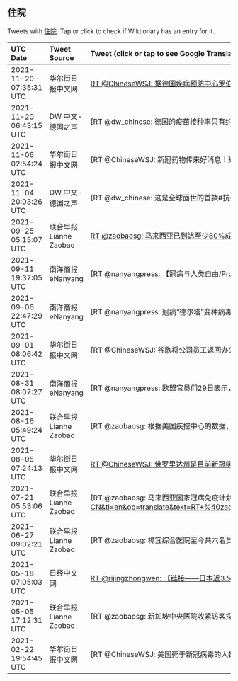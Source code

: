 ## 住院 

Tweets with [住院](https://en.wiktionary.org/wiki/住院). Tap or click to check if Wiktionary has an entry for it.

| UTC Date | Tweet Source | Tweet (click or tap to see Google Translation) |
|:-----------------|:-------------|:------------------|  
| 2021-11-20 07:35:31 UTC | 华尔街日报中文网 | [RT @ChineseWSJ: 据德国疾病预防中心罗伯特·科赫研究所称，德国的疫苗完全接种率接近70%，新冠住院患者中完成疫苗全程接种者占比超过45%。病毒学家表示，欧洲中部和北部新冠病例数出现爆炸性增长的部分原因，在于依赖那些允许接种过疫苗者不受限制地参与公共生活的规则。h…](https://translate.google.com/?hi=en&tab=TT&sl=zh-CN&tl=en&op=translate&text=RT+%40ChineseWSJ%3A+%E6%8D%AE%E5%BE%B7%E5%9B%BD%E7%96%BE%E7%97%85%E9%A2%84%E9%98%B2%E4%B8%AD%E5%BF%83%E7%BD%97%E4%BC%AF%E7%89%B9%C2%B7%E7%A7%91%E8%B5%AB%E7%A0%94%E7%A9%B6%E6%89%80%E7%A7%B0%EF%BC%8C%E5%BE%B7%E5%9B%BD%E7%9A%84%E7%96%AB%E8%8B%97%E5%AE%8C%E5%85%A8%E6%8E%A5%E7%A7%8D%E7%8E%87%E6%8E%A5%E8%BF%9170%25%EF%BC%8C%E6%96%B0%E5%86%A0%E4%BD%8F%E9%99%A2%E6%82%A3%E8%80%85%E4%B8%AD%E5%AE%8C%E6%88%90%E7%96%AB%E8%8B%97%E5%85%A8%E7%A8%8B%E6%8E%A5%E7%A7%8D%E8%80%85%E5%8D%A0%E6%AF%94%E8%B6%85%E8%BF%8745%25%E3%80%82%E7%97%85%E6%AF%92%E5%AD%A6%E5%AE%B6%E8%A1%A8%E7%A4%BA%EF%BC%8C%E6%AC%A7%E6%B4%B2%E4%B8%AD%E9%83%A8%E5%92%8C%E5%8C%97%E9%83%A8%E6%96%B0%E5%86%A0%E7%97%85%E4%BE%8B%E6%95%B0%E5%87%BA%E7%8E%B0%E7%88%86%E7%82%B8%E6%80%A7%E5%A2%9E%E9%95%BF%E7%9A%84%E9%83%A8%E5%88%86%E5%8E%9F%E5%9B%A0%EF%BC%8C%E5%9C%A8%E4%BA%8E%E4%BE%9D%E8%B5%96%E9%82%A3%E4%BA%9B%E5%85%81%E8%AE%B8%E6%8E%A5%E7%A7%8D%E8%BF%87%E7%96%AB%E8%8B%97%E8%80%85%E4%B8%8D%E5%8F%97%E9%99%90%E5%88%B6%E5%9C%B0%E5%8F%82%E4%B8%8E%E5%85%AC%E5%85%B1%E7%94%9F%E6%B4%BB%E7%9A%84%E8%A7%84%E5%88%99%E3%80%82h%E2%80%A6) |
| 2021-11-20 06:43:15 UTC | DW 中文- 德国之声 | [RT @dw_chinese: 德国的疫苗接种率只有约68%，在东部和南部地区甚至更低。在那些地区，感染率和住院率已达到历史最高水准。https://t.co/5Py9g6IzTv](https://translate.google.com/?hi=en&tab=TT&sl=zh-CN&tl=en&op=translate&text=RT+%40dw_chinese%3A+%E5%BE%B7%E5%9B%BD%E7%9A%84%E7%96%AB%E8%8B%97%E6%8E%A5%E7%A7%8D%E7%8E%87%E5%8F%AA%E6%9C%89%E7%BA%A668%25%EF%BC%8C%E5%9C%A8%E4%B8%9C%E9%83%A8%E5%92%8C%E5%8D%97%E9%83%A8%E5%9C%B0%E5%8C%BA%E7%94%9A%E8%87%B3%E6%9B%B4%E4%BD%8E%E3%80%82%E5%9C%A8%E9%82%A3%E4%BA%9B%E5%9C%B0%E5%8C%BA%EF%BC%8C%E6%84%9F%E6%9F%93%E7%8E%87%E5%92%8C%E4%BD%8F%E9%99%A2%E7%8E%87%E5%B7%B2%E8%BE%BE%E5%88%B0%E5%8E%86%E5%8F%B2%E6%9C%80%E9%AB%98%E6%B0%B4%E5%87%86%E3%80%82https%3A%2F%2Ft.co%2F5Py9g6IzTv) |
| 2021-11-06 02:54:24 UTC | 华尔街日报中文网 | [RT @ChineseWSJ: 新冠药物传来好消息！辉瑞称其抗病毒药物可将有高风险转为重症的患者的住院或死亡风险降低约89%。https://t.co/Xpy08pH2PQ](https://translate.google.com/?hi=en&tab=TT&sl=zh-CN&tl=en&op=translate&text=RT+%40ChineseWSJ%3A+%E6%96%B0%E5%86%A0%E8%8D%AF%E7%89%A9%E4%BC%A0%E6%9D%A5%E5%A5%BD%E6%B6%88%E6%81%AF%EF%BC%81%E8%BE%89%E7%91%9E%E7%A7%B0%E5%85%B6%E6%8A%97%E7%97%85%E6%AF%92%E8%8D%AF%E7%89%A9%E5%8F%AF%E5%B0%86%E6%9C%89%E9%AB%98%E9%A3%8E%E9%99%A9%E8%BD%AC%E4%B8%BA%E9%87%8D%E7%97%87%E7%9A%84%E6%82%A3%E8%80%85%E7%9A%84%E4%BD%8F%E9%99%A2%E6%88%96%E6%AD%BB%E4%BA%A1%E9%A3%8E%E9%99%A9%E9%99%8D%E4%BD%8E%E7%BA%A689%25%E3%80%82https%3A%2F%2Ft.co%2FXpy08pH2PQ) |
| 2021-11-04 20:03:26 UTC | DW 中文- 德国之声 | [RT @dw_chinese: 这是全球面世的首款#抗新冠口服药物 。英国药品与保健品管理局说，这种药物"安全有效地降低了轻度至中度新冠患者的住院和死亡风险，这些患者发展为严重疾病的风险增加"。#COVID https://t.co/Ar9RzQIUiT](https://translate.google.com/?hi=en&tab=TT&sl=zh-CN&tl=en&op=translate&text=RT+%40dw_chinese%3A+%E8%BF%99%E6%98%AF%E5%85%A8%E7%90%83%E9%9D%A2%E4%B8%96%E7%9A%84%E9%A6%96%E6%AC%BE%23%E6%8A%97%E6%96%B0%E5%86%A0%E5%8F%A3%E6%9C%8D%E8%8D%AF%E7%89%A9+%E3%80%82%E8%8B%B1%E5%9B%BD%E8%8D%AF%E5%93%81%E4%B8%8E%E4%BF%9D%E5%81%A5%E5%93%81%E7%AE%A1%E7%90%86%E5%B1%80%E8%AF%B4%EF%BC%8C%E8%BF%99%E7%A7%8D%E8%8D%AF%E7%89%A9%22%E5%AE%89%E5%85%A8%E6%9C%89%E6%95%88%E5%9C%B0%E9%99%8D%E4%BD%8E%E4%BA%86%E8%BD%BB%E5%BA%A6%E8%87%B3%E4%B8%AD%E5%BA%A6%E6%96%B0%E5%86%A0%E6%82%A3%E8%80%85%E7%9A%84%E4%BD%8F%E9%99%A2%E5%92%8C%E6%AD%BB%E4%BA%A1%E9%A3%8E%E9%99%A9%EF%BC%8C%E8%BF%99%E4%BA%9B%E6%82%A3%E8%80%85%E5%8F%91%E5%B1%95%E4%B8%BA%E4%B8%A5%E9%87%8D%E7%96%BE%E7%97%85%E7%9A%84%E9%A3%8E%E9%99%A9%E5%A2%9E%E5%8A%A0%22%E3%80%82%23COVID+https%3A%2F%2Ft.co%2FAr9RzQIUiT) |
| 2021-09-25 05:15:07 UTC | 联合早报 Lianhe Zaobao | [RT @zaobaosg: 马来西亚已到达至少80%成年人口完成全剂冠病疫苗接种的群体免疫目标，预计近期会进一步放宽限制，让国人与病毒共存。不过，专家提醒，政府不能把成人接种率作为允许民众跨州的主要指标，还须考量住院及在加护病房的重症病例是否有减少，以及儿童和青少年确诊病例增加…](https://translate.google.com/?hi=en&tab=TT&sl=zh-CN&tl=en&op=translate&text=RT+%40zaobaosg%3A+%E9%A9%AC%E6%9D%A5%E8%A5%BF%E4%BA%9A%E5%B7%B2%E5%88%B0%E8%BE%BE%E8%87%B3%E5%B0%9180%25%E6%88%90%E5%B9%B4%E4%BA%BA%E5%8F%A3%E5%AE%8C%E6%88%90%E5%85%A8%E5%89%82%E5%86%A0%E7%97%85%E7%96%AB%E8%8B%97%E6%8E%A5%E7%A7%8D%E7%9A%84%E7%BE%A4%E4%BD%93%E5%85%8D%E7%96%AB%E7%9B%AE%E6%A0%87%EF%BC%8C%E9%A2%84%E8%AE%A1%E8%BF%91%E6%9C%9F%E4%BC%9A%E8%BF%9B%E4%B8%80%E6%AD%A5%E6%94%BE%E5%AE%BD%E9%99%90%E5%88%B6%EF%BC%8C%E8%AE%A9%E5%9B%BD%E4%BA%BA%E4%B8%8E%E7%97%85%E6%AF%92%E5%85%B1%E5%AD%98%E3%80%82%E4%B8%8D%E8%BF%87%EF%BC%8C%E4%B8%93%E5%AE%B6%E6%8F%90%E9%86%92%EF%BC%8C%E6%94%BF%E5%BA%9C%E4%B8%8D%E8%83%BD%E6%8A%8A%E6%88%90%E4%BA%BA%E6%8E%A5%E7%A7%8D%E7%8E%87%E4%BD%9C%E4%B8%BA%E5%85%81%E8%AE%B8%E6%B0%91%E4%BC%97%E8%B7%A8%E5%B7%9E%E7%9A%84%E4%B8%BB%E8%A6%81%E6%8C%87%E6%A0%87%EF%BC%8C%E8%BF%98%E9%A1%BB%E8%80%83%E9%87%8F%E4%BD%8F%E9%99%A2%E5%8F%8A%E5%9C%A8%E5%8A%A0%E6%8A%A4%E7%97%85%E6%88%BF%E7%9A%84%E9%87%8D%E7%97%87%E7%97%85%E4%BE%8B%E6%98%AF%E5%90%A6%E6%9C%89%E5%87%8F%E5%B0%91%EF%BC%8C%E4%BB%A5%E5%8F%8A%E5%84%BF%E7%AB%A5%E5%92%8C%E9%9D%92%E5%B0%91%E5%B9%B4%E7%A1%AE%E8%AF%8A%E7%97%85%E4%BE%8B%E5%A2%9E%E5%8A%A0%E2%80%A6) |
| 2021-09-11 19:37:05 UTC | 南洋商报eNanyang | [RT @nanyangpress: 【冠病与人类自由/Project Syndicate】美国冠病病例、住院和死亡人数的激增沉重地提醒着人们，疫情还没有结束。疫情在各地得到控制之前，全球经济不会恢复正常。https://t.co/RxPHSS1brX https://t.co/…](https://translate.google.com/?hi=en&tab=TT&sl=zh-CN&tl=en&op=translate&text=RT+%40nanyangpress%3A+%E3%80%90%E5%86%A0%E7%97%85%E4%B8%8E%E4%BA%BA%E7%B1%BB%E8%87%AA%E7%94%B1%2FProject+Syndicate%E3%80%91%E7%BE%8E%E5%9B%BD%E5%86%A0%E7%97%85%E7%97%85%E4%BE%8B%E3%80%81%E4%BD%8F%E9%99%A2%E5%92%8C%E6%AD%BB%E4%BA%A1%E4%BA%BA%E6%95%B0%E7%9A%84%E6%BF%80%E5%A2%9E%E6%B2%89%E9%87%8D%E5%9C%B0%E6%8F%90%E9%86%92%E7%9D%80%E4%BA%BA%E4%BB%AC%EF%BC%8C%E7%96%AB%E6%83%85%E8%BF%98%E6%B2%A1%E6%9C%89%E7%BB%93%E6%9D%9F%E3%80%82%E7%96%AB%E6%83%85%E5%9C%A8%E5%90%84%E5%9C%B0%E5%BE%97%E5%88%B0%E6%8E%A7%E5%88%B6%E4%B9%8B%E5%89%8D%EF%BC%8C%E5%85%A8%E7%90%83%E7%BB%8F%E6%B5%8E%E4%B8%8D%E4%BC%9A%E6%81%A2%E5%A4%8D%E6%AD%A3%E5%B8%B8%E3%80%82https%3A%2F%2Ft.co%2FRxPHSS1brX+https%3A%2F%2Ft.co%2F%E2%80%A6) |
| 2021-09-06 22:47:29 UTC | 南洋商报eNanyang | [RT @nanyangpress: 冠病“德尔塔”变种病毒在巴西两个最大城市圣保罗和里约热内卢流行，但没有导致病例或住院人数大增。专家指出，当地变种病毒和使用不同疫苗，或可提供更大保护力。https://t.co/i9pgKr89Kn https://t.co/kB6YK3bO…](https://translate.google.com/?hi=en&tab=TT&sl=zh-CN&tl=en&op=translate&text=RT+%40nanyangpress%3A+%E5%86%A0%E7%97%85%E2%80%9C%E5%BE%B7%E5%B0%94%E5%A1%94%E2%80%9D%E5%8F%98%E7%A7%8D%E7%97%85%E6%AF%92%E5%9C%A8%E5%B7%B4%E8%A5%BF%E4%B8%A4%E4%B8%AA%E6%9C%80%E5%A4%A7%E5%9F%8E%E5%B8%82%E5%9C%A3%E4%BF%9D%E7%BD%97%E5%92%8C%E9%87%8C%E7%BA%A6%E7%83%AD%E5%86%85%E5%8D%A2%E6%B5%81%E8%A1%8C%EF%BC%8C%E4%BD%86%E6%B2%A1%E6%9C%89%E5%AF%BC%E8%87%B4%E7%97%85%E4%BE%8B%E6%88%96%E4%BD%8F%E9%99%A2%E4%BA%BA%E6%95%B0%E5%A4%A7%E5%A2%9E%E3%80%82%E4%B8%93%E5%AE%B6%E6%8C%87%E5%87%BA%EF%BC%8C%E5%BD%93%E5%9C%B0%E5%8F%98%E7%A7%8D%E7%97%85%E6%AF%92%E5%92%8C%E4%BD%BF%E7%94%A8%E4%B8%8D%E5%90%8C%E7%96%AB%E8%8B%97%EF%BC%8C%E6%88%96%E5%8F%AF%E6%8F%90%E4%BE%9B%E6%9B%B4%E5%A4%A7%E4%BF%9D%E6%8A%A4%E5%8A%9B%E3%80%82https%3A%2F%2Ft.co%2Fi9pgKr89Kn+https%3A%2F%2Ft.co%2FkB6YK3bO%E2%80%A6) |
| 2021-09-01 08:06:42 UTC | 华尔街日报中文网 | [RT @ChineseWSJ: 谷歌将公司员工返回办公室的计划推迟到1月10日，成为最新一家因为新冠病例和住院人数不断上升而延长居家办公政策的大公司。https://t.co/acDbTFM3L3](https://translate.google.com/?hi=en&tab=TT&sl=zh-CN&tl=en&op=translate&text=RT+%40ChineseWSJ%3A+%E8%B0%B7%E6%AD%8C%E5%B0%86%E5%85%AC%E5%8F%B8%E5%91%98%E5%B7%A5%E8%BF%94%E5%9B%9E%E5%8A%9E%E5%85%AC%E5%AE%A4%E7%9A%84%E8%AE%A1%E5%88%92%E6%8E%A8%E8%BF%9F%E5%88%B01%E6%9C%8810%E6%97%A5%EF%BC%8C%E6%88%90%E4%B8%BA%E6%9C%80%E6%96%B0%E4%B8%80%E5%AE%B6%E5%9B%A0%E4%B8%BA%E6%96%B0%E5%86%A0%E7%97%85%E4%BE%8B%E5%92%8C%E4%BD%8F%E9%99%A2%E4%BA%BA%E6%95%B0%E4%B8%8D%E6%96%AD%E4%B8%8A%E5%8D%87%E8%80%8C%E5%BB%B6%E9%95%BF%E5%B1%85%E5%AE%B6%E5%8A%9E%E5%85%AC%E6%94%BF%E7%AD%96%E7%9A%84%E5%A4%A7%E5%85%AC%E5%8F%B8%E3%80%82https%3A%2F%2Ft.co%2FacDbTFM3L3) |
| 2021-08-31 08:07:27 UTC | 南洋商报eNanyang | [RT @nanyangpress: 欧盟官员们29日表示，由于最近几周美国冠病确诊病例数和住院人数激增，欧盟建议成员国重新对来自美国的游客实施旅行限制。 https://t.co/a7hvGc2uMM https://t.co/MKhEB5Fyej](https://translate.google.com/?hi=en&tab=TT&sl=zh-CN&tl=en&op=translate&text=RT+%40nanyangpress%3A+%E6%AC%A7%E7%9B%9F%E5%AE%98%E5%91%98%E4%BB%AC29%E6%97%A5%E8%A1%A8%E7%A4%BA%EF%BC%8C%E7%94%B1%E4%BA%8E%E6%9C%80%E8%BF%91%E5%87%A0%E5%91%A8%E7%BE%8E%E5%9B%BD%E5%86%A0%E7%97%85%E7%A1%AE%E8%AF%8A%E7%97%85%E4%BE%8B%E6%95%B0%E5%92%8C%E4%BD%8F%E9%99%A2%E4%BA%BA%E6%95%B0%E6%BF%80%E5%A2%9E%EF%BC%8C%E6%AC%A7%E7%9B%9F%E5%BB%BA%E8%AE%AE%E6%88%90%E5%91%98%E5%9B%BD%E9%87%8D%E6%96%B0%E5%AF%B9%E6%9D%A5%E8%87%AA%E7%BE%8E%E5%9B%BD%E7%9A%84%E6%B8%B8%E5%AE%A2%E5%AE%9E%E6%96%BD%E6%97%85%E8%A1%8C%E9%99%90%E5%88%B6%E3%80%82+https%3A%2F%2Ft.co%2Fa7hvGc2uMM+https%3A%2F%2Ft.co%2FMKhEB5Fyej) |
| 2021-08-16 05:49:24 UTC | 联合早报 Lianhe Zaobao | [RT @zaobaosg: 根据美国疾控中心的数据，18至49岁群体平均每日新增住院病例数已上升至创纪录水平。https://t.co/6j3rzMsJYG](https://translate.google.com/?hi=en&tab=TT&sl=zh-CN&tl=en&op=translate&text=RT+%40zaobaosg%3A+%E6%A0%B9%E6%8D%AE%E7%BE%8E%E5%9B%BD%E7%96%BE%E6%8E%A7%E4%B8%AD%E5%BF%83%E7%9A%84%E6%95%B0%E6%8D%AE%EF%BC%8C18%E8%87%B349%E5%B2%81%E7%BE%A4%E4%BD%93%E5%B9%B3%E5%9D%87%E6%AF%8F%E6%97%A5%E6%96%B0%E5%A2%9E%E4%BD%8F%E9%99%A2%E7%97%85%E4%BE%8B%E6%95%B0%E5%B7%B2%E4%B8%8A%E5%8D%87%E8%87%B3%E5%88%9B%E7%BA%AA%E5%BD%95%E6%B0%B4%E5%B9%B3%E3%80%82https%3A%2F%2Ft.co%2F6j3rzMsJYG) |
| 2021-08-05 07:24:13 UTC | 华尔街日报中文网 | [RT @ChineseWSJ: 佛罗里达州是目前新冠病例激增的震中，过去五周，该州新冠患者的住院率急剧上升，并且这种攀升速度要比去年冬季更为迅猛。上周五在AdventHealth Central Florida接受治疗的新冠患者达到1,060人，超过了今年1月份触及的单日治疗9…](https://translate.google.com/?hi=en&tab=TT&sl=zh-CN&tl=en&op=translate&text=RT+%40ChineseWSJ%3A+%E4%BD%9B%E7%BD%97%E9%87%8C%E8%BE%BE%E5%B7%9E%E6%98%AF%E7%9B%AE%E5%89%8D%E6%96%B0%E5%86%A0%E7%97%85%E4%BE%8B%E6%BF%80%E5%A2%9E%E7%9A%84%E9%9C%87%E4%B8%AD%EF%BC%8C%E8%BF%87%E5%8E%BB%E4%BA%94%E5%91%A8%EF%BC%8C%E8%AF%A5%E5%B7%9E%E6%96%B0%E5%86%A0%E6%82%A3%E8%80%85%E7%9A%84%E4%BD%8F%E9%99%A2%E7%8E%87%E6%80%A5%E5%89%A7%E4%B8%8A%E5%8D%87%EF%BC%8C%E5%B9%B6%E4%B8%94%E8%BF%99%E7%A7%8D%E6%94%80%E5%8D%87%E9%80%9F%E5%BA%A6%E8%A6%81%E6%AF%94%E5%8E%BB%E5%B9%B4%E5%86%AC%E5%AD%A3%E6%9B%B4%E4%B8%BA%E8%BF%85%E7%8C%9B%E3%80%82%E4%B8%8A%E5%91%A8%E4%BA%94%E5%9C%A8AdventHealth+Central+Florida%E6%8E%A5%E5%8F%97%E6%B2%BB%E7%96%97%E7%9A%84%E6%96%B0%E5%86%A0%E6%82%A3%E8%80%85%E8%BE%BE%E5%88%B01%2C060%E4%BA%BA%EF%BC%8C%E8%B6%85%E8%BF%87%E4%BA%86%E4%BB%8A%E5%B9%B41%E6%9C%88%E4%BB%BD%E8%A7%A6%E5%8F%8A%E7%9A%84%E5%8D%95%E6%97%A5%E6%B2%BB%E7%96%979%E2%80%A6) |
| 2021-07-21 05:53:06 UTC | 联合早报 Lianhe Zaobao | [RT @zaobaosg: 马来西亚国家冠病免疫计划接下来将以辉瑞疫苗为主，引发民众尤其是已接种科兴疫苗的人士质疑科兴疫苗的效用，卫生总监诺希山为此强调，医学数据显示，科兴与辉瑞疫苗并无太大区别，在预防重症及降低感染和住院率方面都非常有效。https://t.co/GtvWp…](https://translate.google.com/?hi=en&tab=TT&sl=zh-CN&tl=en&op=translate&text=RT+%40zaobaosg%3A+%E9%A9%AC%E6%9D%A5%E8%A5%BF%E4%BA%9A%E5%9B%BD%E5%AE%B6%E5%86%A0%E7%97%85%E5%85%8D%E7%96%AB%E8%AE%A1%E5%88%92%E6%8E%A5%E4%B8%8B%E6%9D%A5%E5%B0%86%E4%BB%A5%E8%BE%89%E7%91%9E%E7%96%AB%E8%8B%97%E4%B8%BA%E4%B8%BB%EF%BC%8C%E5%BC%95%E5%8F%91%E6%B0%91%E4%BC%97%E5%B0%A4%E5%85%B6%E6%98%AF%E5%B7%B2%E6%8E%A5%E7%A7%8D%E7%A7%91%E5%85%B4%E7%96%AB%E8%8B%97%E7%9A%84%E4%BA%BA%E5%A3%AB%E8%B4%A8%E7%96%91%E7%A7%91%E5%85%B4%E7%96%AB%E8%8B%97%E7%9A%84%E6%95%88%E7%94%A8%EF%BC%8C%E5%8D%AB%E7%94%9F%E6%80%BB%E7%9B%91%E8%AF%BA%E5%B8%8C%E5%B1%B1%E4%B8%BA%E6%AD%A4%E5%BC%BA%E8%B0%83%EF%BC%8C%E5%8C%BB%E5%AD%A6%E6%95%B0%E6%8D%AE%E6%98%BE%E7%A4%BA%EF%BC%8C%E7%A7%91%E5%85%B4%E4%B8%8E%E8%BE%89%E7%91%9E%E7%96%AB%E8%8B%97%E5%B9%B6%E6%97%A0%E5%A4%AA%E5%A4%A7%E5%8C%BA%E5%88%AB%EF%BC%8C%E5%9C%A8%E9%A2%84%E9%98%B2%E9%87%8D%E7%97%87%E5%8F%8A%E9%99%8D%E4%BD%8E%E6%84%9F%E6%9F%93%E5%92%8C%E4%BD%8F%E9%99%A2%E7%8E%87%E6%96%B9%E9%9D%A2%E9%83%BD%E9%9D%9E%E5%B8%B8%E6%9C%89%E6%95%88%E3%80%82https%3A%2F%2Ft.co%2FGtvWp%E2%80%A6) |
| 2021-06-27 09:02:21 UTC | 联合早报 Lianhe Zaobao | [RT @zaobaosg: 樟宜综合医院至今共六名员工确诊感染冠病，医院积极防堵病毒传播，让所有住院病人接受检测，他们若出现发烧或呼吸道症状或得接受隔离。这些病房也不允许访客探访，直至另行通知。https://t.co/xBoJNOh7ZQ](https://translate.google.com/?hi=en&tab=TT&sl=zh-CN&tl=en&op=translate&text=RT+%40zaobaosg%3A+%E6%A8%9F%E5%AE%9C%E7%BB%BC%E5%90%88%E5%8C%BB%E9%99%A2%E8%87%B3%E4%BB%8A%E5%85%B1%E5%85%AD%E5%90%8D%E5%91%98%E5%B7%A5%E7%A1%AE%E8%AF%8A%E6%84%9F%E6%9F%93%E5%86%A0%E7%97%85%EF%BC%8C%E5%8C%BB%E9%99%A2%E7%A7%AF%E6%9E%81%E9%98%B2%E5%A0%B5%E7%97%85%E6%AF%92%E4%BC%A0%E6%92%AD%EF%BC%8C%E8%AE%A9%E6%89%80%E6%9C%89%E4%BD%8F%E9%99%A2%E7%97%85%E4%BA%BA%E6%8E%A5%E5%8F%97%E6%A3%80%E6%B5%8B%EF%BC%8C%E4%BB%96%E4%BB%AC%E8%8B%A5%E5%87%BA%E7%8E%B0%E5%8F%91%E7%83%A7%E6%88%96%E5%91%BC%E5%90%B8%E9%81%93%E7%97%87%E7%8A%B6%E6%88%96%E5%BE%97%E6%8E%A5%E5%8F%97%E9%9A%94%E7%A6%BB%E3%80%82%E8%BF%99%E4%BA%9B%E7%97%85%E6%88%BF%E4%B9%9F%E4%B8%8D%E5%85%81%E8%AE%B8%E8%AE%BF%E5%AE%A2%E6%8E%A2%E8%AE%BF%EF%BC%8C%E7%9B%B4%E8%87%B3%E5%8F%A6%E8%A1%8C%E9%80%9A%E7%9F%A5%E3%80%82https%3A%2F%2Ft.co%2FxBoJNOh7ZQ) |
| 2021-05-18 07:05:03 UTC | 日经中文网 | [RT @rijingzhongwen: 【链接——日本近3.5万名新冠患者居家疗养】由于病床不足，日本一些新冠患者无法住院治疗，居家疗养人数截至5月12日达到3万4537人，约1个月时间里猛增至4.7倍。在情况最为严重的大阪，第4波疫情以来共有18名疗养者死在家中……https…](https://translate.google.com/?hi=en&tab=TT&sl=zh-CN&tl=en&op=translate&text=RT+%40rijingzhongwen%3A+%E3%80%90%E9%93%BE%E6%8E%A5%E2%80%94%E2%80%94%E6%97%A5%E6%9C%AC%E8%BF%913.5%E4%B8%87%E5%90%8D%E6%96%B0%E5%86%A0%E6%82%A3%E8%80%85%E5%B1%85%E5%AE%B6%E7%96%97%E5%85%BB%E3%80%91%E7%94%B1%E4%BA%8E%E7%97%85%E5%BA%8A%E4%B8%8D%E8%B6%B3%EF%BC%8C%E6%97%A5%E6%9C%AC%E4%B8%80%E4%BA%9B%E6%96%B0%E5%86%A0%E6%82%A3%E8%80%85%E6%97%A0%E6%B3%95%E4%BD%8F%E9%99%A2%E6%B2%BB%E7%96%97%EF%BC%8C%E5%B1%85%E5%AE%B6%E7%96%97%E5%85%BB%E4%BA%BA%E6%95%B0%E6%88%AA%E8%87%B35%E6%9C%8812%E6%97%A5%E8%BE%BE%E5%88%B03%E4%B8%874537%E4%BA%BA%EF%BC%8C%E7%BA%A61%E4%B8%AA%E6%9C%88%E6%97%B6%E9%97%B4%E9%87%8C%E7%8C%9B%E5%A2%9E%E8%87%B34.7%E5%80%8D%E3%80%82%E5%9C%A8%E6%83%85%E5%86%B5%E6%9C%80%E4%B8%BA%E4%B8%A5%E9%87%8D%E7%9A%84%E5%A4%A7%E9%98%AA%EF%BC%8C%E7%AC%AC4%E6%B3%A2%E7%96%AB%E6%83%85%E4%BB%A5%E6%9D%A5%E5%85%B1%E6%9C%8918%E5%90%8D%E7%96%97%E5%85%BB%E8%80%85%E6%AD%BB%E5%9C%A8%E5%AE%B6%E4%B8%AD%E2%80%A6%E2%80%A6https%E2%80%A6) |
| 2021-05-05 17:12:31 UTC | 联合早报 Lianhe Zaobao | [RT @zaobaosg: 新加坡中央医院收紧访客探病条例，从今天起，病患住院期间只能接待两名事先指定的访客。访客在探病期间必须时刻戴着口罩，严禁饮食。https://t.co/x6li3CSg8U](https://translate.google.com/?hi=en&tab=TT&sl=zh-CN&tl=en&op=translate&text=RT+%40zaobaosg%3A+%E6%96%B0%E5%8A%A0%E5%9D%A1%E4%B8%AD%E5%A4%AE%E5%8C%BB%E9%99%A2%E6%94%B6%E7%B4%A7%E8%AE%BF%E5%AE%A2%E6%8E%A2%E7%97%85%E6%9D%A1%E4%BE%8B%EF%BC%8C%E4%BB%8E%E4%BB%8A%E5%A4%A9%E8%B5%B7%EF%BC%8C%E7%97%85%E6%82%A3%E4%BD%8F%E9%99%A2%E6%9C%9F%E9%97%B4%E5%8F%AA%E8%83%BD%E6%8E%A5%E5%BE%85%E4%B8%A4%E5%90%8D%E4%BA%8B%E5%85%88%E6%8C%87%E5%AE%9A%E7%9A%84%E8%AE%BF%E5%AE%A2%E3%80%82%E8%AE%BF%E5%AE%A2%E5%9C%A8%E6%8E%A2%E7%97%85%E6%9C%9F%E9%97%B4%E5%BF%85%E9%A1%BB%E6%97%B6%E5%88%BB%E6%88%B4%E7%9D%80%E5%8F%A3%E7%BD%A9%EF%BC%8C%E4%B8%A5%E7%A6%81%E9%A5%AE%E9%A3%9F%E3%80%82https%3A%2F%2Ft.co%2Fx6li3CSg8U) |
| 2021-02-22 19:54:45 UTC | 华尔街日报中文网 | [RT @ChineseWSJ: 美国死于新冠病毒的人数接近50万人，不过新增病例和新冠病毒住院的人数有所下降。https://t.co/G1idnDTDRP](https://translate.google.com/?hi=en&tab=TT&sl=zh-CN&tl=en&op=translate&text=RT+%40ChineseWSJ%3A+%E7%BE%8E%E5%9B%BD%E6%AD%BB%E4%BA%8E%E6%96%B0%E5%86%A0%E7%97%85%E6%AF%92%E7%9A%84%E4%BA%BA%E6%95%B0%E6%8E%A5%E8%BF%9150%E4%B8%87%E4%BA%BA%EF%BC%8C%E4%B8%8D%E8%BF%87%E6%96%B0%E5%A2%9E%E7%97%85%E4%BE%8B%E5%92%8C%E6%96%B0%E5%86%A0%E7%97%85%E6%AF%92%E4%BD%8F%E9%99%A2%E7%9A%84%E4%BA%BA%E6%95%B0%E6%9C%89%E6%89%80%E4%B8%8B%E9%99%8D%E3%80%82https%3A%2F%2Ft.co%2FG1idnDTDRP) |
